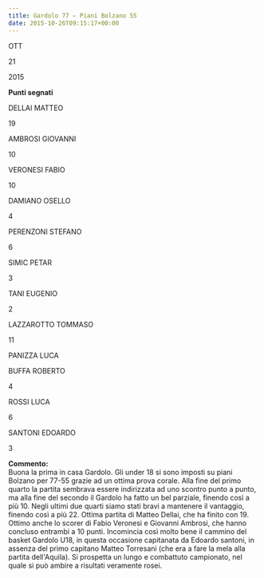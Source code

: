 ```yaml
---
title: Gardolo 77 – Piani Bolzano 55
date: 2015-10-26T09:15:17+00:00
---
```

OTT

21

2015

**Punti segnati**

DELLAI MATTEO

19

AMBROSI GIOVANNI

10

VERONESI FABIO

10

DAMIANO OSELLO

4

PERENZONI STEFANO

6

SIMIC PETAR

3

TANI EUGENIO

2

LAZZAROTTO TOMMASO

11

PANIZZA LUCA

BUFFA ROBERTO

4

ROSSI LUCA

6

SANTONI EDOARDO

3

**Commento:**  
Buona la prima in casa Gardolo. Gli under 18 si sono imposti su piani Bolzano per 77-55 grazie ad un ottima prova corale. Alla fine del primo quarto la partita sembrava essere indirizzata ad uno scontro punto a punto, ma alla fine del secondo il Gardolo ha fatto un bel parziale, finendo così a più 10. Negli ultimi due quarti siamo stati bravi a mantenere il vantaggio, finendo così a più 22. Ottima partita di Matteo Dellai, che ha finito con 19. Ottimo anche lo scorer di Fabio Veronesi e Giovanni Ambrosi, che hanno concluso entrambi a 10 punti. Incomincia così molto bene il cammino del basket Gardolo U18, in questa occasione capitanata da Edoardo santoni, in assenza del primo capitano Matteo Torresani (che era a fare la mela alla partita dell'Aquila). Si prospetta un lungo e combattuto campionato, nel quale si può ambire a risultati veramente rosei.
